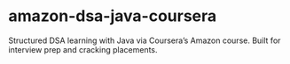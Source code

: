 # amazon-dsa-java-coursera
Structured DSA learning with Java via Coursera’s Amazon course. Built for interview prep and cracking placements.
